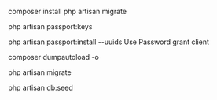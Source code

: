 

composer install
php artisan migrate

php artisan passport:keys

php artisan passport:install --uuids
Use Password grant client

composer dumpautoload -o

php artisan migrate

php artisan db:seed
